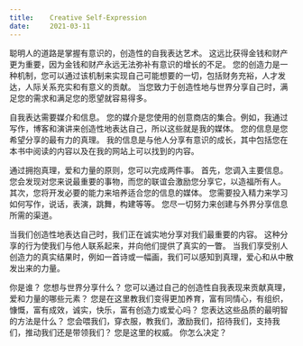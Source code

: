 ```yaml
---
title:    Creative Self-Expression
date:     2021-03-11
---
```


聪明人的道路是掌握有意识的，创造性的自我表达艺术。 这远比获得金钱和财产更为重要，因为金钱和财产永远无法弥补有意识的增长的不足。 您的创造力是一种机制，您可以通过该机制来实现自己可能想要的一切，包括财务充裕，人才发达，人际关系充实和有意义的贡献。 当您致力于创造性地与世界分享自己时，满足您的需求和满足您的愿望就容易得多。

自我表达需要媒介和信息。 您的媒介是您使用的创意商店的集合。例如，我通过写作，博客和演讲来创造性地表达自己，所以这些就是我的媒体。 您的信息是您希望分享的最有力的真理。 我的信息是与他人分享有意识的成长，其中包括您在本书中阅读的内容以及在我的网站上可以找到的内容。

通过拥抱真理，爱和力量的原则，您可以完成两件事。 首先，您调入主要信息。 您会发现对您来说最重要的事物，而您的联谊会激励您分享它，以造福所有人。 其次，您将开发必要的能力来培养适合您的信息的媒体。 您需要投入精力来学习如何写作，说话，表演，跳舞，构建等等。 您尽一切努力来创建与外界分享信息所需的渠道。

当我们创造性地表达自己时，我们正在诚实地分享对我们最重要的内容。 这种分享的行为使我们与他人联系起来，并向他们提供了真实的一瞥。 当我们享受别人创造力的真实结果时，例如一首诗或一幅画，我们可以感知到真理，爱心和从中散发出来的力量。

你是谁？ 您想与世界分享什么？ 您可以通过自己的创造性自我表现来贡献真理，爱和力量的哪些元素？ 您是在这里教我们变得更加养育，富有同情心，有组织，慷慨，富有成效，诚实，快乐，富有创造力或爱心吗？ 您表达这些品质的最明智的方法是什么？ 您会喂我们，穿衣服，教我们，激励我们，招待我们，支持我们，推动我们还是带领我们？ 您是这里的权威。 你怎么决定？

